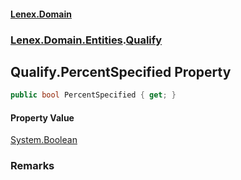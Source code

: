 #### [Lenex.Domain](index.md 'index')
### [Lenex.Domain.Entities](Lenex.Domain.Entities.md 'Lenex.Domain.Entities').[Qualify](Lenex.Domain.Entities.Qualify.md 'Lenex.Domain.Entities.Qualify')

## Qualify.PercentSpecified Property

```csharp
public bool PercentSpecified { get; }
```

#### Property Value
[System.Boolean](https://docs.microsoft.com/en-us/dotnet/api/System.Boolean 'System.Boolean')

### Remarks